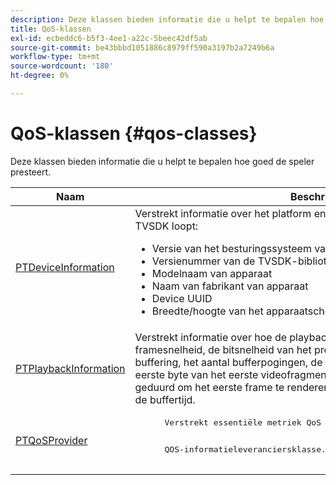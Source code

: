 ```yaml
---
description: Deze klassen bieden informatie die u helpt te bepalen hoe goed de speler presteert.
title: QoS-klassen
exl-id: ecbeddc6-b5f3-4ee1-a22c-5beec42df5ab
source-git-commit: be43bbbd1051886c8979ff590a3197b2a7249b6a
workflow-type: tm+mt
source-wordcount: '180'
ht-degree: 0%

---
```


# QoS-klassen {#qos-classes}

Deze klassen bieden informatie die u helpt te bepalen hoe goed de speler presteert.

<table frame="all" colsep="1" rowsep="1" id="table_2893EFF9755149159A4F94E781C76B6E"> 
 <thead> 
  <tr rowsep="1"> 
   <th colname="1" class="entry"><b>Naam</b></th> 
   <th colname="2" class="entry"><b>Beschrijving</b></th> 
  </tr> 
 </thead>
 <tbody> 
  <tr rowsep="1"> 
   <td colname="1"> <a href="https://help.adobe.com/en_US/primetime/api/psdk/appledoc/Classes/PTDeviceInformation.html" format="html" scope="external"> PTDeviceInformation</a> </td> 
   <td colname="2">Verstrekt informatie over het platform en het werkende systeem waarop TVSDK loopt: 
    <ul id="ul_0DE69F3B38E84964AB98DCCD11E5E123"> 
     <li id="li_19B2D1889FCA4B0F8FCB0EE8F87353B2">Versie van het besturingssysteem van het platform </li> 
     <li id="li_CA35F4A48FD34555AC7D7832D5997AD4">Versienummer van de TVSDK-bibliotheek </li> 
     <li id="li_30D38320C2A3440E92C0A477FFFBF9A0">Modelnaam van apparaat </li> 
     <li id="li_2D15164B987E405685B96A900EBF041D">Naam van fabrikant van apparaat </li> 
     <li id="li_B78485CB9580444DB9694404706BA191">Device UUID </li> 
     <li id="li_841EA77499B44F0692192F9DE1A798E4">Breedte/hoogte van het apparaatscherm </li> 
    </ul> </td> 
  </tr> 
  <tr rowsep="1"> 
   <td colname="1"><a href="https://help.adobe.com/en_US/primetime/api/psdk/appledoc/Classes/PTPlaybackInformation.html" format="html" scope="external"> PTPlaybackInformation</a> </td> 
   <td colname="2"> Verstrekt informatie over hoe de playback uitvoert. Dit omvat de framesnelheid, de bitsnelheid van het profiel, de totale tijd die is besteed aan buffering, het aantal bufferpogingen, de tijd die het heeft geduurd om de eerste byte van het eerste videofragment op te halen, de tijd die het heeft geduurd om het eerste frame te renderen, de momenteel gebufferde lengte en de buffertijd. </td> 
  </tr> 
  <tr rowsep="1"> 
   <td colname="1"><a href="https://help.adobe.com/en_US/primetime/api/psdk/appledoc/Classes/PTQoSProvider.html" format="html" scope="external"> PTQoSProvider</a> </td> 
   <td colname="2">
    <pre>
      Verstrekt essentiële metriek QoS voor zowel playback als het apparaat.
    </pre>
    <pre>
      QOS-informatieleveranciersklasse.
    </pre> </td> 
  </tr> 
 </tbody> 
</table>
